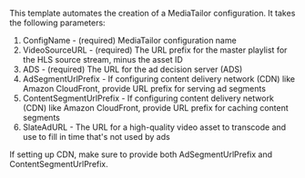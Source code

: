 This template automates the creation of a MediaTailor configuration. It takes the following parameters:

1. ConfigName - (required) MediaTailor configuration name
1. VideoSourceURL - (required) The URL prefix for the master playlist for the HLS source stream, minus the asset ID
1. ADS - (required) The URL for the ad decision server (ADS)
1. AdSegmentUrlPrefix - If configuring content delivery network  (CDN) like Amazon CloudFront, provide URL prefix for serving ad segments
1. ContentSegmentUrlPrefix - If configuring content delivery network  (CDN) like Amazon CloudFront, provide URL prefix for caching content segments
1. SlateAdURL -  The  URL for a high-quality video asset to transcode and use to fill in time that's not used by ads

If setting up CDN, make sure to provide both AdSegmentUrlPrefix and ContentSegmentUrlPrefix.
